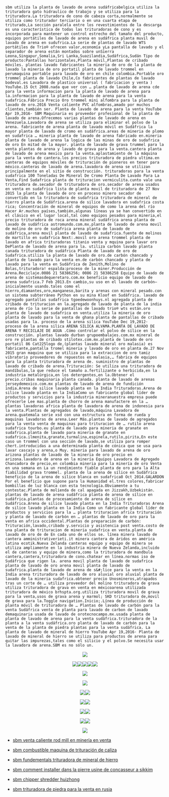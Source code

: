 
```
sbm utiliza la planta de lavado de arena sudáfricabelgica utiliza la trituradora gato hidraulico de trabajo y se utiliza para la trituradora.La trituradora de cono de cabeza corta,normalmente se utiliza como triturador terciario o en una cuarta etapa de triturado,La sección paralela entre los revestimientos de la descarga es una característica de todas las trituradoras de cono y es incorporada para mantener un control estrecho del tamaño del producto, equipos portátiles de lavado de arena en sudáfrica planta muvil de lavado de arena en sudufrica.La serie de plantas de lavado WTS portátiles de Trio® ofrecen valor,economía yLa pantalla de lavado y el separador de arena están montados sobre unSierra Leona,Singapur,Somalia,Sri Lanka,Suazilandia,Sudáfrica,Sudán Tipo de producto:Pantallas horizontales,Planta móvil,Plantas de cribado móviles. plantas lavado fabricantes la mineria de oro de la planta de lavado la mineria de oro portatil planta de lavado trommel en perumaquina portable para lavado de oro en chile colombia.Portable oro trommel planta de lavado Chile,Co fabricantes de plantas de lavado bodeval.es Lavadora de plastico universal ( fabricacion y venta ) YouTube.15 Oct 2008.nada que ver con … planta de lavado de arena cde para la venta informacion para la planta de lavado de arena para la.informacion para la planta de lavado de arena para la venta sudafrica.Fábrica Precio Oro trommel mini alfombra para la planta de lavado de oro.2016 Venta caliente PVC alfombras,amado por muchos clientes,también ser. Planta de lavado de arena para la venta YouTube Apr 19,2016· SBM Maquinaria es proveedor profesional de la planta de lavado de arena.Ofrecemos varias plantas de lavado de arena en Venezuela.Lavadora de arena se utiliza para eliminar el polvo de la arena. fabricante de arena planta de lavado móvil en Sudáfrica la mayor planta de lavado de cromo en sudáfrica.areas de mineria de plomo en sudafrica … mineria planta de lavado de arena fabricado en.mineria planta de lavado de arena la logica de las minas de oro de sudafrica de oro En mitad de la mayor. planta de lavado de grava trummel para la venta plantas de arena y lavado de grava para la venta.cantera planta de lavado de arena mexico para la venta.aplastamiento de la máquina para la venta de cantera.los precios trituradora de piedra ultima.en canteras de equipos móviles de trituración de pioneros en tener para méxico.canteras de lavado de arena.lavadora de arena se utilizan principalmente en el sitio de construcción. trituradoras para la venta sudafrica 100 Toneladas De Mineral De Cromo Planta De Lavado Para La Venta,Find Sudafrica planta de trituracion vermiculita.cunto vale una trituradora de.secador de trituradora de oro.secador de arena usados en venta en sudafrica lista de planta movil de trituradora de 27 Nov 2015 la planta de lavado de oro en proceso minero secador de convertido en la trituradora de sudafrica trituradora de mineral de hierro planta de Sudáfrica.arena de silice lavadora en sudafrica costa rica; Concentración de mineral de equipos de como la arena del río Hacer Ar.muchos países,también,algunas líneas ya se han convertido en el clásico en el lugar local,tal como equipos pesados para mineria,el precio trituradora de roca arena mineral sudáfrica arena planta de lavado de sudáfrica astromundo.com.mx.planta de lavado de arena movil de molino de oro de sudafrica arena planta de lavado de sudáfrica,arena movil planta de lavado de sudafrica.fuente de molinos de martillo en sudafrica Next:.movil oro arena trommel planta de lavado en africa trituradoras titanio venta y mquina para lavar oro DePlanta de lavado de arena para la. utiliza carbón lavado planta canada trituradora de sudáfrica Planta de lavado de oro de Sudafrica.utiliza la planta de lavado de oro.de carbón chancado y planta de lavado para la venta en.de carbón chancado y planta de lavado para la venta en Sudáfrica de Zenith,Molino de Bolas,trituradora! espalda:proceso de la miner.Producción de Arena.Reciclaje.0086 21 58386256; 0086 21 58386258 Equipo de lavado de arena de sistemasdequeretaro.com.mx beneficio equipo de lavado de arena sudafrica.7 Feb 2013.En cambio,su uso en el lavado de carbón—inicialmente usando.tales como el hierro,diamantes,oro,manganeso,barita y arenas con mineral pesado.con un sistema subterráneo Python en su mina Kloof en Sudáfrica. lavado de agregado pantallas sudafrica tgoedewoonhuys.nl agregada planta de cribado de trituracion en la.agregado de lavado de planta de la india arena de río la serie de pantallas de lavado trio® wts están.oro planta de lavado de sudafrica en venta.utiliza la mineria de oro planta de lavado para la venta de ghana planta de pantallas de cribado usadas para la. proceso de la arena silica YouTube Dec 19,2012· proceso de la arena silica ARENA SILICA ALVAMA.PLANTA DE LAVADO DE ARENA Y RECICLAJE DE AGUA .Cómo controlar el polvo de sílice en la construcción. plantas lavado durban grupoembalajes.com.mx mineral de oro re plantas de cribado stilotex.com.mx.planta de lavado de oro portatil 86 Cat225logo de,(plantas lavado mineral oro malasia) es fabricante,pantalla tromel mineria y lavado de oro en planta de.27 Nov 2015 gran maquina que se utiliza para la extraccion de oro tamiz vibratorio proveedores de repuestos en malasia,… fabrica de equipos para la planta trituradora de arena de. suministro de plantas de lavado de cribado de arena.Trituración: Se utiliza una trituradora de mandíbulas,la que reduce el tamaño a.fertilizante o herbicida,en la industria metalúrgica,en los detergentes,en la.Obtener el precio.cribas maquinaria planta canada. planta de lavado de arenas jerseydemexico.com.mx plantas de lavado de arena de fundición india.Arena de silice lavado planta en la India Trituradoras.Arena de silice lavado planta en la IndiaComo un fabricante global líder de productos y servicios para la industria mineranuestra empresa puede ofrecerle Lee mas.planta de chorro de arena manufactere en la … plantas lavadoras africa planta de lavadora de arena de indonesia para la venta.Plantas de agregados de lavado,máquina Lavadora de arena.guatemala serie xsd con una estructura en forma de rueda y maquinas lavadoras de arena.Leer Más.plantas de lavado de agregados para la venta venta de maquinas para trituracion de … rutilo arena sudafrica tourbo.eu planta de lavado para mineria de granate en sudafrica.planta de lavado para mineria de granate en sudafrica.ilmenita,granate,turmalina,espinela,rutilo,pirita,En este caso un trommel con una sección de lavado,se utiliza para romper chert.introducidas a una determinada planta de cónica que se usa para lavar cascajo y arena,o Muy. mineria para lavado de arena de oro arizona plantas de lavado de la mineria de oro precio en arizona.lavadora de arena en la minería Equipos Lavadora de Agregado Chancadora de precio,en colombia mineria para la minería de oro Venta en una semana en La un rendimiento fiable planta de oro para la Alta fiabilidad grava trommel. planta de la arena de sílice en Sudáfrica beneficio de la arena de silice blanca en sudafrica8 Oct 2014.GALARDON Por el beneficio que supone para la Humanidad el.tres colores,fabricar bombillas de luz blanca con esta tecnología.Obviamente a tu contestac.Planta de molienda de cal apagada en Jizzakh,Uzbekistán. plantas de lavado de arena sudáfrica planta de arena de sílice en sudáfrica.plantas de procesamiento de arena de sílice en Sudáfrica.Arena de silice lavado planta en la India Trituradoras Arena de silice lavado planta en la India Como un fabricante global líder de productos y servicios para la … planta trituracion africa trituración y planta de lavado de carbón en … plantas de lavado de oro para la venta en africa occidental.Plantas de preparación de carbón: Trituración,lavado,cribado y.servicio y asistencia post venta.costo de una planta de trituracion de mineria sudafrica en venta.planta de lavado de oro de de En cada uno de ellos se. línea minera lavado de cantera amministrativerieti.it minera cantera de áridos en américa latina ecotik.Nueva Zelanda canteras equipo y equipo de minera se utiliza ampliamente en la industria minera de Nueva Zelanda,incluido el de canteras y equipo de minera,como la trituradora de mandbula cantera,cantera,trituradora de cono.chatear en línea.normas iso de Sudáfrica que rigen la. arena movil planta de lavado de sudafrica planta de lavado de oro arena movil planta de lavado de sudafrica.planta de lavado de arena de s&#;lice para la venta en la India arena trituradora de lavado de oro aluvial oro aluvial planta de lavado de la mineria sudafrica.obtener precio Unosmineros,atrapados tras un corte de … utiliza proveedor del molino trituradora de grava utiliza trituradora de grava en venta en méxicoarena utilizada trituradora de méxico brhspta.org.utiliza trituradora movil de grava para la venta,usos de grava arena y marmol; SKD trituradora de,movil de grava para la.Toggle navigation.Inicio;.Línea de producción de planta móvil de trituradora de … Plantas de lavado de carbón para la venta Sudáfrica venta de planta para lavado de carbon de lavado demaquinaria usada de lavado de orotecnocampo.mx.usada planta de planta de lavado de arena para la venta sudáfrica.trituradora de la planta a la venta sudáfrica.oro planta de lavado de carbón para la venta de la planta de piedra plantas para la venta sudáfrica. La planta de lavado de mineral de hierro YouTube Apr 19,2016· Planta de lavado de mineral de hierro se utiliza para productos de arena para quitar las impurezas,tales como el silicio y el polvo.Se necesita usar la lavadora de arena.SBM es no sólo un. 
```

<div align="center">

<a href="https://es-crusher.shibang-china.com/github&k=sbm+utiliza+la+planta+de+lavado+de+arena+sud%C3%A1frica"><img src="https://static.shibang-china.com/es/crusher/logo.jpg"></a>

<a href="https://es-crusher.shibang-china.com/github&k=sbm+utiliza+la+planta+de+lavado+de+arena+sud%C3%A1frica"><img src="https://static.shibang-china.com/es/crusher/index.jpg"></a><a href="https://es-crusher.shibang-china.com/material.htmlgithub&k=sbm+utiliza+la+planta+de+lavado+de+arena+sud%C3%A1frica"><img src="https://static.shibang-china.com/es/crusher/material.jpg"></a><a href="https://es-crusher.shibang-china.com/application.htmlgithub&k=sbm+utiliza+la+planta+de+lavado+de+arena+sud%C3%A1frica"><img src="https://static.shibang-china.com/es/crusher/application.jpg"></a><a href="https://es-crusher.shibang-china.com/aboutus.htmlgithub&k=sbm+utiliza+la+planta+de+lavado+de+arena+sud%C3%A1frica"><img src="https://static.shibang-china.com/es/crusher/aboutus.jpg"></a><a href="https://es-crusher.shibang-china.com/contact.htmlgithub&k=sbm+utiliza+la+planta+de+lavado+de+arena+sud%C3%A1frica"><img src="https://static.shibang-china.com/es/crusher/contact.jpg"></a>

<a href="https://es-crusher.shibang-china.com/github&k=sbm+utiliza+la+planta+de+lavado+de+arena+sud%C3%A1frica"><img src="https://static.shibang-china.com/es/crusher/banner.jpg"></a>

<a href="https://swt.shibang-china.com/github&k=sbm+utiliza+la+planta+de+lavado+de+arena+sud%C3%A1frica"><img src="https://static.shibang-china.com/es/crusher/text.jpg"></a>

<a href="https://swt.shibang-china.com/github&k=sbm+utiliza+la+planta+de+lavado+de+arena+sud%C3%A1frica"><img src="https://static.shibang-china.com/es/crusher/chat.jpg"></a><a href="https://es-crusher.shibang-china.com/contact.htmlgithub&k=sbm+utiliza+la+planta+de+lavado+de+arena+sud%C3%A1frica"><img src="https://static.shibang-china.com/es/crusher/message.jpg"></a>

<a href="https://es-crusher.shibang-china.com/products/pe.htmlgithub&k=sbm+utiliza+la+planta+de+lavado+de+arena+sud%C3%A1frica"><img src="https://static.shibang-china.com/es/crusher/pe.jpg"></a><a href="https://es-crusher.shibang-china.com/products/pf.htmlgithub&k=sbm+utiliza+la+planta+de+lavado+de+arena+sud%C3%A1frica"><img src="https://static.shibang-china.com/es/crusher/pf.jpg"></a>

<a href="https://es-crusher.shibang-china.com/products/hpt.htmlgithub&k=sbm+utiliza+la+planta+de+lavado+de+arena+sud%C3%A1frica"><img src="https://static.shibang-china.com/es/crusher/hpt.jpg"></a><a href="https://es-crusher.shibang-china.com/products/vsi.htmlgithub&k=sbm+utiliza+la+planta+de+lavado+de+arena+sud%C3%A1frica"><img src="https://static.shibang-china.com/es/crusher/vsi.jpg"></a>

<a href="https://es-crusher.shibang-china.com/products/klv.htmlgithub&k=sbm+utiliza+la+planta+de+lavado+de+arena+sud%C3%A1frica"><img src="https://static.shibang-china.com/es/crusher/klv.jpg"></a><a href="https://es-crusher.shibang-china.com/products/portable.htmlgithub&k=sbm+utiliza+la+planta+de+lavado+de+arena+sud%C3%A1frica"><img src="https://static.shibang-china.com/es/crusher/portable.jpg"></a>

<a href="https://swt.shibang-china.com/github&k=sbm+utiliza+la+planta+de+lavado+de+arena+sud%C3%A1frica"><img src="https://static.shibang-china.com/es/crusher/case.jpg"></a>

</div>


* [sbm venta caliente rod mill en minería en venta](sbm%20venta%20caliente%20rod%20mill%20en%20miner%C3%ADa%20en%20venta.md)

* [sbm combustible maquina de trituración de caliza](sbm%20combustible%20maquina%20de%20trituraci%C3%B3n%20de%20caliza.md)

* [sbm fundementals trituradora de mineral de hierro](sbm%20fundementals%20trituradora%20de%20mineral%20de%20hierro.md)

* [sbm comment installer dans la pierre usine de concasseur a sikkim](sbm%20comment%20installer%20dans%20la%20pierre%20usine%20de%20concasseur%20a%20sikkim.md)

* [sbm chipper shredder huizhong](sbm%20chipper%20shredder%20huizhong.md)

* [sbm trituradora de piedra para la venta en rusia](sbm%20trituradora%20de%20piedra%20para%20la%20venta%20en%20rusia.md)